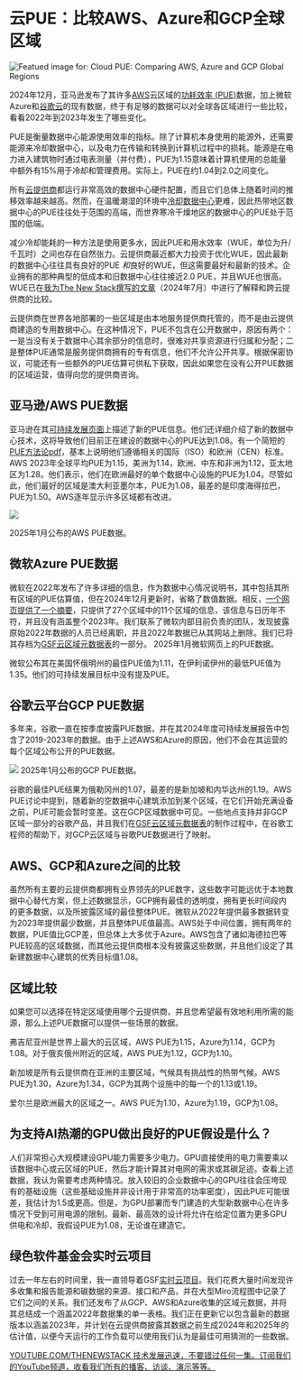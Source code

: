 # 云PUE：比较AWS、Azure和GCP全球区域

![Featued image for: Cloud PUE: Comparing AWS, Azure and GCP Global Regions](https://cdn.thenewstack.io/media/2025/01/0d3403a6-img_2476-1024x917.jpg)

2024年12月，亚马逊发布了其许多[AWS](https://aws.amazon.com/?utm_content=inline+mention)云区域的[功耗效率 (PUE)](https://en.wikipedia.org/wiki/Power_Usage_Effectiveness_(PUE))数据，加上微软Azure和[谷歌云](https://cloud.google.com/?utm_content=inline+mention)的现有数据，终于有足够的数据可以对全球各区域进行一些比较，看看2022年到2023年发生了哪些变化。

PUE是衡量数据中心能源使用效率的指标。除了计算机本身使用的能源外，还需要能源来冷却数据中心，以及电力在传输和转换到计算机过程中的损耗。能源是在电力进入建筑物时通过电表测量（并付费），PUE为1.15意味着计算机使用的总能量中额外有15%用于冷却和管理费用。实际上，PUE在约1.04到2.0之间变化。

所有[云提供商](https://thenewstack.io/the-complex-relationship-between-cloud-providers-and-open-source/)都运行非常高效的数据中心硬件配置，而且它们总体上随着时间的推移效率越来越高。然而，在温暖潮湿的环境中[冷却数据中心](https://thenewstack.io/next-generation-sustainable-data-center-design/)更难，因此热带地区数据中心的PUE往往处于范围的高端，而世界寒冷干燥地区的数据中心的PUE处于范围的低端。

减少冷却能耗的一种方法是使用更多水，因此PUE和用水效率（WUE，单位为升/千瓦时）之间也存在自然张力。云提供商最近都大力投资于优化WUE，因此最新的数据中心往往具有良好的PUE *和*良好的WUE，但这需要最好和最新的技术。企业拥有的那种典型的低成本和旧数据中心往往接近2.0 PUE，并且WUE也很高。WUE已在[我为The New Stack撰写的文章](https://thenewstack.io/sustainability-how-did-amazon-azure-google-perform-in-2023/)（2024年7月）中进行了解释和跨云提供商的比较。

云提供商在世界各地部署的一些区域是由本地服务提供商托管的，而不是由云提供商建造的专用数据中心。在这种情况下，PUE不包含在公开数据中，原因有两个：一是当没有关于数据中心其余部分的信息时，很难对共享资源进行归属和分配；二是整体PUE通常是服务提供商拥有的专有信息，他们不允许公开共享。根据保密协议，可能还有一些额外的PUE估算可供私下获取，因此如果您在没有公开PUE数据的区域运营，值得向您的提供商咨询。

## 亚马逊/AWS PUE数据

亚马逊在其[可持续发展页面](https://sustainability.aboutamazon.com/products-services/aws-cloud)上描述了新的PUE信息。他们还详细介绍了新的数据中心技术，这将导致他们目前正在建设的数据中心的PUE达到1.08。有一个简短的[PUE方法论pdf](https://sustainability.aboutamazon.com/pue-methodology.pdf)，基本上说明他们遵循相关的国际（ISO）和欧洲（CEN）标准。AWS 2023年全球平均PUE为1.15，美洲为1.14，欧洲、中东和非洲为1.12，亚太地区为1.28。他们表示，他们在欧洲最好的单个数据中心设施的PUE为1.04。尽管如此，他们最好的区域是澳大利亚墨尔本，PUE为1.08，最差的是印度海得拉巴，PUE为1.50。AWS逐年显示许多区域都有改进。

![](https://cdn.thenewstack.io/media/2025/01/35b93950-amazon-pue-547x1024.png)

2025年1月公布的AWS PUE数据。

## 微软Azure PUE数据

微软在2022年发布了许多详细的信息，作为数据中心情况说明书，其中包括其所有区域的PUE估算值，但在2024年12月更新时，省略了数值数据。相反，[一个网页提供了一个摘要](https://datacenters.microsoft.com/sustainability/efficiency/)，只提供了27个区域中的11个区域的信息，该信息与日历年不符，并且没有涵盖整个2023年。我们联系了微软内部目前负责的团队，发现披露原始2022年数据的人员已经离职，并且2022年数据已从其网站上删除。我们已将其存档为[GSF云区域元数据表](https://github.com/Green-Software-Foundation/real-time-cloud)的一部分。
2025年1月微软网页上的PUE数据。

微软公布其在美国怀俄明州的最佳PUE值为1.11，在伊利诺伊州的最低PUE值为1.35。他们的可持续发展目标中没有提及PUE。

## 谷歌云平台GCP PUE数据
多年来，谷歌一直在按季度披露PUE数据，并在其2024年度可持续发展报告中包含了2019-2023年的数据。由于上述AWS和Azure的原因，他们不会在其运营的每个区域公布公开的PUE数据。

![](https://cdn.thenewstack.io/media/2025/01/a2e3ea6b-google-pue-1-701x1024.png)
2025年1月公布的GCP PUE数据。

谷歌的最佳PUE结果为俄勒冈州的1.07，最差的是新加坡和内华达州的1.19。AWS PUE讨论中提到，随着新的空数据中心建筑添加到某个区域，在它们开始充满设备之前，PUE可能会暂时变差。这在GCP区域数据中可见。一些地点支持并非GCP区域一部分的谷歌产品，并且我们在[GSF云区域元数据表](https://github.com/Green-Software-Foundation/real-time-cloud)的制作过程中，在谷歌工程师的帮助下，对GCP云区域与谷歌PUE数据进行了映射。

## AWS、GCP和Azure之间的比较
虽然所有主要的云提供商都拥有业界领先的PUE数字，这些数字可能远优于本地数据中心替代方案，但上述数据显示，GCP拥有最佳的透明度，拥有更长时间段内的更多数据，以及所披露区域的最佳整体PUE。微软从2022年提供最多数据转变为2023年提供最少数据，并且整体PUE值最高。AWS处于中间位置，拥有两年的数据，PUE值比GCP差，但总体上大多优于Azure。AWS包含了诸如海德拉巴等PUE较高的区域数据，而其他云提供商根本没有披露这些数据，并且他们设定了其新建数据中心建筑的优秀目标值1.08。

## 区域比较
如果您可以选择在特定区域使用哪个云提供商，并且您希望最有效地利用所需的能源，那么上述PUE数据可以提供一些场景的数据。

弗吉尼亚州是世界上最大的云区域，AWS PUE为1.15，Azure为1.14，GCP为1.08。对于俄亥俄州附近的区域，AWS PUE为1.12，GCP为1.10。

新加坡是所有云提供商在亚洲的主要区域，气候具有挑战性的热带气候。AWS PUE为1.30，Azure为1.34，GCP为其两个设施中的每一个的1.13或1.19。

爱尔兰是欧洲最大的区域之一。AWS PUE为1.10，Azure为1.19，GCP为1.08。

## 为支持AI热潮的GPU做出良好的PUE假设是什么？
人们非常担心大规模建设GPU能力需要多少电力。GPU直接使用的电力需要乘以该数据中心或云区域的PUE，然后才能计算其对电网的需求或其碳足迹。查看上述数据，我认为需要考虑两种情况。放入较旧的企业数据中心的GPU往往会压垮现有的基础设施（这些基础设施并非设计用于非常高的功率密度），因此PUE可能很差，我估计为1.5或更高。但是，为GPU部署而专门建造的大型新数据中心在许多情况下受到可用电源的限制。最新、最高效的设计将允许在给定位置为更多GPU供电和冷却，我假设PUE为1.08，无论谁在建造它。

## 绿色软件基金会实时云项目
过去一年左右的时间里，我一直领导着GSF[实时云项目](https://github.com/Green-Software-Foundation/real-time-cloud)。我们花费大量时间发现许多收集和报告能源和碳数据的来源、接口和产品，并在大型Miro流程图中记录了它们之间的关系。我们还发布了从GCP、AWS和Azure收集的区域元数据，并将其总结成一个涵盖2022年数据集的单一表格。我们正在更新它以包含最新的数据版本以涵盖2023年，并计划在云提供商披露其数据之前生成2024年和2025年的估计值，以便今天运行的工作负载可以使用我们认为是最佳可用猜测的一些数据。

[YOUTUBE.COM/THENEWSTACK 技术发展迅速，不要错过任何一集。订阅我们的YouTube频道，收看我们所有的播客、访谈、演示等等。](https://youtube.com/thenewstack?sub_confirmation=1)